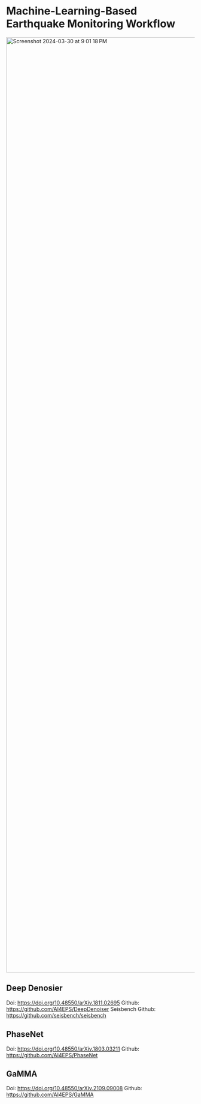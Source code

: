 # Machine-Learning-Based Earthquake Monitoring Workflow

<img width="2494" alt="Screenshot 2024-03-30 at 9 01 18 PM" src="https://github.com/GarciaMarc41/Seis-tools/assets/87959387/184c816f-7976-42c3-8b75-471837d27018">


## Deep Denosier 
Doi: https://doi.org/10.48550/arXiv.1811.02695
Github: https://github.com/AI4EPS/DeepDenoiser
Seisbench Github: https://github.com/seisbench/seisbench


## PhaseNet
Doi: https://doi.org/10.48550/arXiv.1803.03211
Github: https://github.com/AI4EPS/PhaseNet

## GaMMA
Doi: https://doi.org/10.48550/arXiv.2109.09008
Github: https://github.com/AI4EPS/GaMMA

